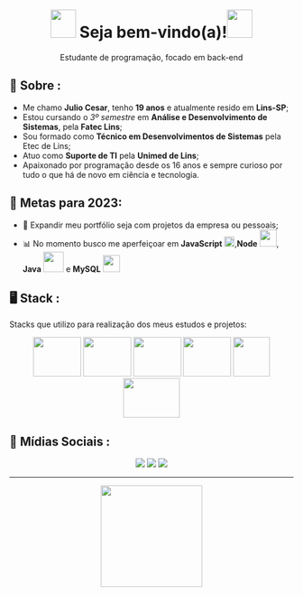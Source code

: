 <h1 align="center"><img src="https://media.giphy.com/media/QssGEmpkyEOhBCb7e1/giphy.gif" width="45px" height="50px"> Seja bem-vindo(a)!<img src="https://media.giphy.com/media/QssGEmpkyEOhBCb7e1/giphy.gif" width="45px" height="50px"></h1>

<p align='center'>
  Estudante de programação, focado em back-end
</p>

## 💭 Sobre :
 - Me chamo **Julio Cesar**, tenho **19 anos** e atualmente resido em **Lins-SP**;
 - Estou cursando o *3º semestre* em **Análise e Desenvolvimento de Sistemas**, pela **Fatec Lins**;
 - Sou formado como **Técnico em Desenvolvimentos de Sistemas** pela Etec de Lins;
 - Atuo como **Suporte de TI** pela **Unimed de Lins**;
 - Apaixonado por programação desde os 16 anos e sempre curioso por tudo o que há de novo em ciência e tecnologia. 

## 🎯 Metas para 2023:
 - 📂 Expandir meu portfólio seja com projetos da empresa ou pessoais;
 - 📊 No momento busco me aperfeiçoar em **JavaScript** <img src="https://cdn3.iconfinder.com/data/icons/logos-and-brands-adobe/512/187_Js-1024.png" width="18px">,**Node** <img src="https://upload.wikimedia.org/wikipedia/commons/thumb/d/d9/Node.js_logo.svg/1200px-Node.js_logo.svg.png" width="30px">, **Java** <img src="https://1000logos.net/wp-content/uploads/2020/09/Java-Logo.png" width="36px"> e **MySQL** <img src="https://i1.wp.com/www.techspace.fr/wp-content/uploads/2016/12/b_1_q_0_p_0.png" width="30px">
 
 ## 🖥️ Stack : 
  
  Stacks que utilizo para realização dos meus estudos e projetos:
  
  <div align="center">
      <img src="https://media.giphy.com/media/XAxylRMCdpbEWUAvr8/giphy.gif" width="85px" height="70px">
      <img src="https://media.giphy.com/media/fsEaZldNC8A1PJ3mwp/giphy.gif" width="85px" height="70px">
      <img src="https://media.giphy.com/media/ln7z2eWriiQAllfVcn/giphy.gif" width="85px" height="70px">
      <img src="https://media.giphy.com/media/Sr8xDpMwVKOHUWDVRD/giphy.gif" width="85px" height="70px">
      <img src="https://media.giphy.com/media/kdFc8fubgS31b8DsVu/giphy.gif" width="65px" height="70px">
      <img src="https://logos-world.net/wp-content/uploads/2022/07/Java-Logo.png" width="100px" height="70px">
  </div> 
  
  ## 📱 Mídias Sociais :
  <div align="center"> 
    <!-- <a href="link" target="_blank"><img src="https://img.shields.io/badge/-Instagram-%23E4405F?style=for-the-badge&logo=instagram&logoColor=white" target="_blank"></a> -->
    <a href="https://www.linkedin.com/in/julio-cesar-carrillo/" target="_blank"><img src="https://img.shields.io/badge/-LinkedIn-%230077B5?style=for-the-badge&logo=linkedin&logoColor=white" target="_blank"></a>
    <!-- <a href="link" target="_blank"><img src="https://img.shields.io/badge/Twitter-2CA5E0?style=for-the-badge&logo=twitter&logoColor=white" target="_blank"> -->
     <a href="https://github.com/julioCarrilloDEV"><img src="https://img.shields.io/badge/-Github-%23333?style=for-the-badge&logo=github&logoColor=white" target="_blank"></a>
     <a href="#" target="_blank"><img src="https://img.shields.io/badge/Website-7289DA?style=for-the-badge&logo=googlechrome&logoColor=white" target="_blank"></a>
  </div>
  <hr/>
  <div align="center">
    <img src="https://media.giphy.com/media/Q7SKqn3G97xpmfSOvG/giphy.gif" width="180px">
  </div>
